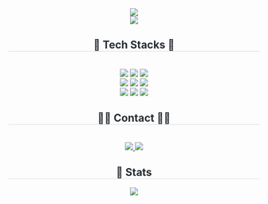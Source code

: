 <div align= "center">
    <img src="https://capsule-render.vercel.app/api?type=waving&color=cfd6f7&height=80&animation=twinkling&fontColor=ffffff&fontSize=50" />
</div>

<div align="center">
    <a href="https://git.io/typing-svg">
        <img src="https://readme-typing-svg.demolab.com?font=Fira+Code&weight=500&size=27&pause=1000&color=8A92CF&random=false&width=435&lines=Welcome+to+Seoyun%60s+Github">
    </a>
</div>
    
<div align= "center">
    <h2 style="border-bottom: 1px solid #d8dee4; color: #282d33;"> 🌟 Tech Stacks 🌟 </h2> <br> 
    <div style="margin: 0 auto; text-align: center;" align= "center"> 
          <img src="https://img.shields.io/badge/HTML5-E34F26?style=flat-square&logo=HTML5&logoColor=white">
          <img src="https://img.shields.io/badge/CSS3-1572B6?style=flat-square&logo=CSS3&logoColor=white">
          <img src="https://img.shields.io/badge/Javascript-F7DF1E?style=flat-square&logo=Javascript&logoColor=white">
          <br/>
          <img src="https://img.shields.io/badge/jQuery-0769AD?style=flat-square&logo=jQuery&logoColor=white">
          <img src="https://img.shields.io/badge/React-61DAFB?style=flat-square&logo=React&logoColor=white">
          <img src="https://img.shields.io/badge/Tailwind CSS-06B6D4?style=flat-square&logo=Tailwind CSS&logoColor=white">
          <br/> 
          <img src="https://img.shields.io/badge/Figma-F24E1E?style=flat-square&logo=Figma&logoColor=white">
          <img src="https://img.shields.io/badge/Netlify-00C7B7?style=flat-square&logo=Netlify&logoColor=white">
          <img src="https://img.shields.io/badge/Vercel-000000?style=flat-square&logo=Vercel&logoColor=white">
    </div>
</div>
    
<div align= "center">
    <h2 style="border-bottom: 1px solid #d8dee4; color: #282d33;"> 🧑‍💻 Contact 🧑‍💻 </h2> <br> 
    <div align= "center"> 
        <a href="https://www.notion.so/chou-chou-world-17ed5220eaaf4ba2ae784b790f5b1e7d"> 
            <img src="https://img.shields.io/badge/Notion-000000?style=flat-square&logo=Notion&logoColor=white&link="> 
        </a>
        <a href="mailto:yeosummer94@gmail.com"> 
            <img src="https://img.shields.io/badge/Gmail-EA4335?style=flat-square&logo=Gmail&logoColor=white&link=mailto:"> 
        </a>
    </div>  
</div>
    
<div align= "center"> 
    <h2 style="border-bottom: 1px solid #d8dee4; color: #282d33;"> 🏅 Stats </h2> 
    <img src="https://github-readme-stats.vercel.app/api/top-langs/?username=yeo-seoyun&hide=c%23,powershell,Mathematica,Ruby,Objective-C,Objective-C%2b%2b,Cuda&title_color=61dafb&text_color=000000&icon_color=61dafb&bg_color=ffffff&langs_count=8&layout=compact&border_color=d3d3d3&hide_border=false&size_weight=0.5&count_weight=0.5"/>
</div>
